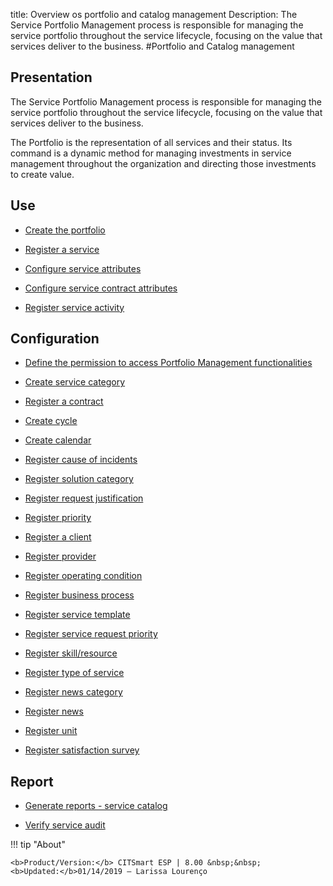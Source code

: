 title: Overview os portfolio and catalog management
Description: The Service Portfolio Management process is responsible for managing the service portfolio throughout the service lifecycle, focusing on the value that services deliver to the business.
#Portfolio and Catalog management

Presentation
----------------

The Service Portfolio Management process is responsible for managing the service
portfolio throughout the service lifecycle, focusing on the value that services
deliver to the business.

The Portfolio is the representation of all services and their status. Its
command is a dynamic method for managing investments in service management
throughout the organization and directing those investments to create value.

Use
-------

- [Create the portfolio](/en-us/site/citsmart-esp-8/processes/portfolio-and-catalog/use/create-the-portfolio.html)

- [Register a service](/en-us/site/citsmart-esp-8/processes/portfolio-and-catalog/use/register-a-service.html)

- [Configure service attributes](/en-us/site/citsmart-esp-8/processes/portfolio-and-catalog/use/configure-services-attributes.html)

- [Configure service contract attributes](/en-us/site/citsmart-esp-8/processes/portfolio-and-catalog/configuration/service-contract-attributes.html)

- [Register service activity](https://docs-dev.citsmart.com/en/site/citsmart-esp-8/processes/portfolio-and-catalog/use/register-service-activity.html)

Configuration
-----------------

- [Define the permission to access Portfolio Management functionalities](/en-us/site/citsmart-esp-8/initial-settings/access-settings/profile/portfolio-management.html)

- [Create service category](/en-us/site/citsmart-esp-8/processes/portfolio-and-catalog/configuration/create-service-category.html)

- [Register a contract](/en-us/site/citsmart-esp-8/processes/portfolio-and-catalog/configuration/register-contract.html)

- [Create cycle](/en-us/site/citsmart-esp-8/platform-administration/time/create-cycle.html)

- [Create calendar](/en-us/site/citsmart-esp-8/platform-administration/time/create-calendar.html)

- [Register cause of incidents](/en-us/site/citsmart-esp-8/processes/portfolio-and-catalog/configuration/register-cause-incidentes.html)

- [Register solution category](/en-us/site/citsmart-esp-8/processes/portfolio-and-catalog/configuration/register-solution-category.html)

- [Register request justification](/en-us/site/citsmart-esp-8/processes/portfolio-and-catalog/configuration/register-request-justification.html)

- [Register priority](/en-us/site/citsmart-esp-8/processes/portfolio-and-catalog/configuration/register-priority.html)

- [Register a client](/en-us/site/citsmart-esp-8/processes/portfolio-and-catalog/configuration/register-client.html)

- [Register provider](/en-us/site/citsmart-esp-8/processes/portfolio-and-catalog/configuration/register-provider.html)

- [Register operating condition](/en-us/site/citsmart-esp-8/processes/portfolio-and-catalog/configuration/register-operating-condition.html)

- [Register business process](/en-us/site/citsmart-esp-8/processes/portfolio-and-catalog/configuration/register-business-process.html)

- [Register service template](/en-us/site/citsmart-esp-8/processes/portfolio-and-catalog/configuration/register-service-template.html)

- [Register service request priority](/en-us/site/citsmart-esp-8/processes/portfolio-and-catalog/configuration/register-service-request-priority.html)

- [Register skill/resource](/en-us/site/citsmart-esp-8/processes/portfolio-and-catalog/configuration/register-skill-resource.html)

- [Register type of service](/en-us/site/citsmart-esp-8/processes/portfolio-and-catalog/configuration/register-type-of-service.html)

- [Register news category](/en-us/site/citsmart-esp-8/processes/portfolio-and-catalog/configuration/register-news-category.html)

- [Register news](/en-us/site/citsmart-esp-8/processes/portfolio-and-catalog/configuration/register-news.html)

- [Register unit](/en-us/site/citsmart-esp-8/platform-administration/region-and-language/register-unit.html)

- [Register satisfaction survey](/en-us/site/citsmart-esp-8/processes/portfolio-and-catalog/configuration/register-satisfaction-survey.html)

Report
----------

- [Generate reports - service catalog](/en-us/site/citsmart-esp-8/processes/portfolio-and-catalog/configuration/reports-service-catalog.html)

- [Verify service audit](/en-us/site/citsmart-esp-8/processes/portfolio-and-catalog/use/service-audit.htmlm)

!!! tip "About"

    <b>Product/Version:</b> CITSmart ESP | 8.00 &nbsp;&nbsp;
    <b>Updated:</b>01/14/2019 – Larissa Lourenço
